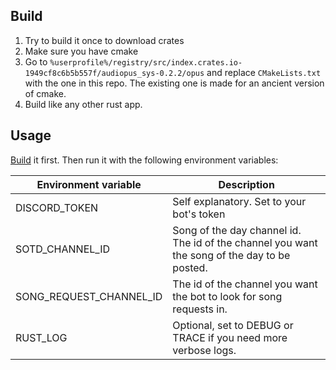 ## Build
1. Try to build it once to download crates
2. Make sure you have cmake
3. Go to `%userprofile%/registry/src/index.crates.io-1949cf8c6b5b557f/audiopus_sys-0.2.2/opus` and replace `CMakeLists.txt` with the one in this repo. The existing one is made for an ancient version of cmake.
4. Build like any other rust app.

## Usage
[Build](#Build) it first. Then run it with the following environment variables:

| Environment variable    | Description                                                                                  |
|-------------------------|----------------------------------------------------------------------------------------------|
| DISCORD_TOKEN           | Self explanatory. Set to your bot's token                                                    |
| SOTD_CHANNEL_ID         | Song of the day channel id. The id of the channel you want the song of the day to be posted. |
| SONG_REQUEST_CHANNEL_ID | The id of the channel you want the bot to look for song requests in.                         |
| RUST_LOG                | Optional, set to DEBUG or TRACE if you need more verbose logs.                               |








